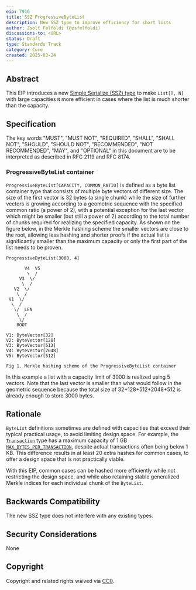 ```yaml
---
eip: 7916
title: SSZ ProgressiveByteList
description: New SSZ type to improve efficiency for short lists
author: Zsolt Felföldi (@zsfelfoldi)
discussions-to: <URL>
status: Draft
type: Standards Track
category: Core
created: 2025-03-24
---
```


## Abstract

This EIP introduces a new [Simple Serialize (SSZ) type](https://github.com/ethereum/consensus-specs/blob/b3e83f6691c61e5b35136000146015653b22ed38/ssz/simple-serialize.md) to make `List[T, N]` with large capacities `N` more efficient in cases where the list is much shorter than the capacity.

## Specification

The key words "MUST", "MUST NOT", "REQUIRED", "SHALL", "SHALL NOT", "SHOULD", "SHOULD NOT", "RECOMMENDED", "NOT RECOMMENDED", "MAY", and "OPTIONAL" in this document are to be interpreted as described in RFC 2119 and RFC 8174.

### ProgressiveByteList container

`ProgressiveByteList[CAPACITY, COMMON_RATIO]` is defined as a byte list container type that consists of multiple byte vectors of different size. The size of the first vector is 32 bytes (a single chunk) while the size of further vectors is growing according to a geometric sequence with the specified common ratio (a power of 2), with a potential exception for the last vector which might be smaller (but still a power of 2) according to the total number of chunks required for realizing the specified capacity. As shown on the figure below, in the Merkle hashing scheme the smaller vectors are close to the root, allowing less hashing and shorter proofs if the actual list is significantly smaller than the maximum capacity or only the first part of the list needs to be proven.

```
ProgressiveByteList[3000, 4]

       V4  V5
        \  /
     V3  \/
      \  /
   V2  \/
    \  /
 V1  \/
  \  /
   \/  LEN
    \  /
     \/
    ROOT

V1: ByteVector[32]
V2: ByteVector[128]
V3: ByteVector[512]
V4: ByteVector[2048]
V5: ByteVector[512]

Fig 1. Merkle hashing scheme of the ProgressiveByteList container
```

In this example a list with a capacity limit of 3000 is realized using 5 vectors. Note that the last vector is smaller than what would follow in the geometric sequence because the total size of 32+128+512+2048+512 is already enough to store 3000 bytes.

## Rationale

`ByteList` definitions sometimes are defined with capacities that exceed their typical practical usage, to avoid limiting design space. For example, the [`Transaction`](https://github.com/ethereum/consensus-specs/blob/3c028dc73f5d93defc9bfd38c44784573a0bc70a/specs/bellatrix/beacon-chain.md#custom-types) type has a maximum capacity of 1 GB [`MAX_BYTES_PER_TRANSACTION`](https://github.com/ethereum/consensus-specs/blob/3c028dc73f5d93defc9bfd38c44784573a0bc70a/specs/bellatrix/beacon-chain.md#execution), despite actual transactions often being below 1 KB. This difference results in at least 20 extra hashes for common cases, to offer a design space that is not practically viable.

With this EIP, common cases can be hashed more efficiently while not restricting the design space, and while also retaining stable generalized Merkle indices for each individual chunk of the `ByteList`.

## Backwards Compatibility

The new SSZ type does not interfere with any existing types.

## Security Considerations

None

## Copyright

Copyright and related rights waived via [CC0](../LICENSE.md).
